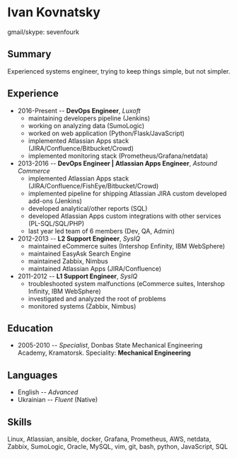# Ivan Kovnatsky
gmail/skype: sevenfourk

## Summary
Experienced systems engineer, trying to keep things simple, but not simpler.


## Experience
* 2016-Present -- **DevOps Engineer**, _Luxoft_ 
  * maintaining developers pipeline (Jenkins)
  * working on analyzing data (SumoLogic)
  * worked on web application (Python/Flask/JavaScript)
  * implemented Atlassian Apps stack (JIRA/Confluence/Bitbucket/Crowd)
  * implemented monitoring stack (Prometheus/Grafana/netdata)
* 2013-2016 -- **DevOps Engineer | Atlassian Apps Engineer**, _Astound Commerce_
  * implemented Atlassian Apps stack (JIRA/Confluence/FishEye/Bitbucket/Crowd)
  * implemented pipeline for shipping Atlassian JIRA custom developed add-ons (Jenkins)
  * developed analytical/other reports (SQL)
  * developed Atlassian Apps custom integrations with other services (PL-SQL/SQL/PHP)
  * last year led team of 6 members (Dev, QA, Admin)
* 2012-2013 -- **L2 Support Engineer**, _SysIQ_
  * maintained eCommerce suites (Intershop Enfinity, IBM WebSphere)
  * maintained EasyAsk Search Engine
  * maintained Zabbix, Nimbus
  * maintained Atlassian Apps (JIRA/Confluence)
* 2011-2012 -- **L1 Support Engineer**, _SysIQ_
  * troubleshooted system malfunctions (eCommerce suites, Intershop Infinity, IBM WebSphere)
  * investigated and analyzed the root of problems
  * monitored systems (Zabbix, Nimbus)

## Education
* 2005-2010 -- _Specialist_, Donbas State Mechanical Engineering Academy,
Kramatorsk. Speciality: **Mechanical Engineering**

## Languages
* English   -- _Advanced_
* Ukrainian -- _Fluent_ (Native)

## Skills
Linux, Atlassian, ansible, docker, Grafana, Prometheus, AWS, netdata, Zabbix,
SumoLogic, Oracle, MySQL, vim, git, bash, python, JavaScript, SQL

